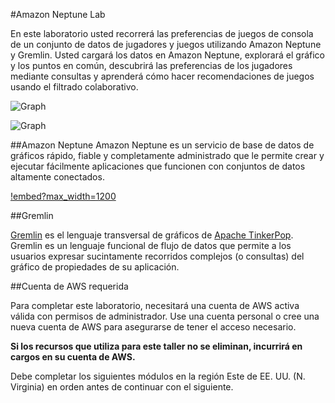 #Amazon Neptune Lab

En este laboratorio usted recorrerá las preferencias de juegos de consola de un conjunto de datos de jugadores y juegos utilizando Amazon Neptune y Gremlin. Usted cargará los datos en Amazon Neptune, explorará el gráfico y los puntos en común, descubrirá las preferencias de los jugadores mediante consultas y aprenderá cómo hacer recomendaciones de juegos usando el filtrado colaborativo.

![Graph](images/graph.jpg)

![Graph](images/arch.png)

##Amazon Neptune
Amazon Neptune es un servicio de base de datos de gráficos rápido, fiable y completamente administrado que le permite crear y ejecutar fácilmente aplicaciones que funcionen con conjuntos de datos altamente conectados. 

[!embed?max_width=1200](https://www.youtube.com/watch?v=Rl6UwE7kLio)

##Gremlin

[Gremlin](https://tinkerpop.apache.org/gremlin.html) es el lenguaje transversal de gráficos de [Apache TinkerPop](http://tinkerpop.apache.org/). Gremlin es un lenguaje funcional de flujo de datos que permite a los usuarios expresar sucintamente recorridos complejos (o consultas) del gráfico de propiedades de su aplicación.

##Cuenta de AWS requerida

Para completar este laboratorio, necesitará una cuenta de AWS activa válida con permisos de administrador. Use una cuenta personal o cree una nueva cuenta de AWS para asegurarse de tener el acceso necesario.

**Si los recursos que utiliza para este taller no se eliminan, incurrirá en cargos en su cuenta de AWS.**

Debe completar los siguientes módulos en la región Este de EE. UU. (N. Virginia) en orden antes de continuar con el siguiente.